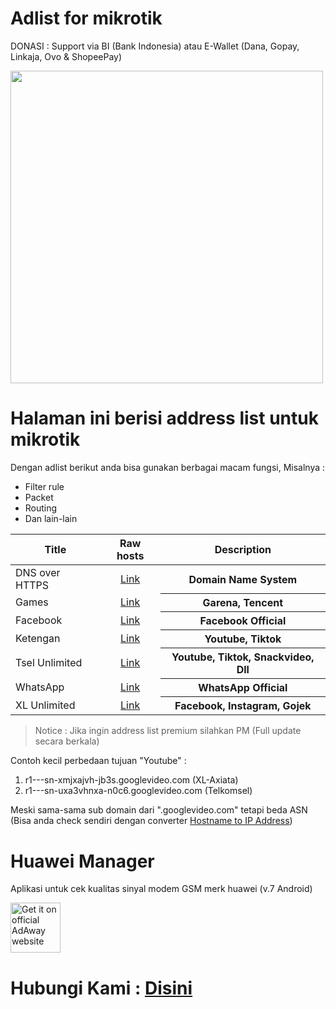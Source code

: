 # Adlist for mikrotik

DONASI : Support via BI (Bank Indonesia) atau E-Wallet (Dana, Gopay, Linkaja, Ovo & ShopeePay)

<img src="https://user-images.githubusercontent.com/94752371/166851078-7768997c-42dd-4cdf-b094-8fb590107a47.png" height="500" style="max-width: 100%;">

# Halaman ini berisi address list untuk mikrotik
Dengan adlist berikut anda bisa gunakan berbagai macam fungsi, Misalnya :
   * Filter rule 
   * Packet
   * Routing
   * Dan lain-lain

<table>
<thead>
<tr>
<th align="center">Title</th>
<th align="center">Raw hosts</th>
<th align="center">Description</th>
</tr>
</thead>
<tbody>
<tr>
<td>DNS over HTTPS</td>
<td align="center"><a href="https://github.com/fandagroupofficial/mikrotik/raw/main/adlist-doh" rel="nofollow">Link</a></td>
<th align="center">Domain Name System</th>
</tr>
<tr>
<td>Games</td>
<td align="center"><a href="https://raw.githubusercontent.com/fandagroupofficial/mikrotik/main/adlist-games" rel="nofollow">Link</a></td>
<th align="center">Garena, Tencent</th>
</tr>
<tr>
<td>Facebook</td>
<td align="center"><a href="https://github.com/fandagroupofficial/mikrotik/raw/main/adlist-facebook" rel="nofollow">Link</a></td>
<th align="center">Facebook Official</th>
</tr>
<tr>
<td>Ketengan</td>
<td align="center"><a href="https://github.com/fandagroupofficial/mikrotik/raw/main/adlist-ketengan" rel="nofollow">Link</a></td>
<th align="center">Youtube, Tiktok</th>
</tr>
<tr>
<td>Tsel Unlimited</td>
<td align="center"><a href="https://github.com/fandagroupofficial/mikrotik/raw/main/adlist-tsel-unlimited" rel="nofollow">Link</a></td>
<th align="center">Youtube, Tiktok, Snackvideo, Dll</th>
</tr>
<tr>
<td>WhatsApp</td>
<td align="center"><a href="https://github.com/fandagroupofficial/mikrotik/raw/main/adlist-whatsapp" rel="nofollow">Link</a></td>
<th align="center">WhatsApp Official</th>
</tr>
<tr>
<td>XL Unlimited</td>
<td align="center"><a href="https://github.com/fandagroupofficial/mikrotik/raw/main/adlist-xl-unlimited" rel="nofollow">Link</a></td>
<th align="center">Facebook, Instagram, Gojek</th>
</tr>
</tbody>
</table>

<p><blockquote>Notice : Jika ingin address list premium silahkan PM (Full update secara berkala)</blockquote></p>

Contoh kecil perbedaan tujuan "Youtube" :
1. r1---sn-xmjxajvh-jb3s.googlevideo.com (XL-Axiata)
2. r1---sn-uxa3vhnxa-n0c6.googlevideo.com (Telkomsel)

Meski sama-sama sub domain dari ".googlevideo.com" tetapi beda ASN (Bisa anda check sendiri dengan converter <a href="https://whatismyipaddress.com/hostname-ip" rel="nofollow">Hostname to IP Address</a>)

# Huawei Manager
Aplikasi untuk cek kualitas sinyal modem GSM merk huawei (v.7 Android)
<p dir="auto"><a href="https://www.mediafire.com/file/p8symlayaelcrl9/Huawei_Manager_7_English.apk/file" rel="nofollow"><img src="https://user-images.githubusercontent.com/94752371/169036676-13f98de5-c789-4ebc-a4e9-2423690d008e.png" alt="Get it on official AdAway website" height="80" style="max-width: 100%;"></a>

# Hubungi Kami : <a href="https://linktr.ee/fandagroup" target="_blank" class="text-bold">Disini</a>
